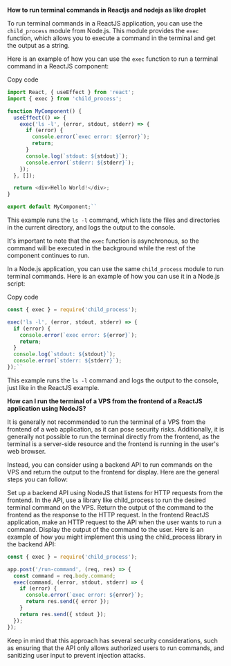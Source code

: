
**How to run terminal commands in Reactjs and nodejs as like droplet**

To run terminal commands in a ReactJS application, you can use the `child_process` module from Node.js. This module provides the `exec` function, which allows you to execute a command in the terminal and get the output as a string.

Here is an example of how you can use the `exec` function to run a terminal command in a ReactJS component:

Copy code

```js
import React, { useEffect } from 'react';
import { exec } from 'child_process';

function MyComponent() {
  useEffect(() => {
    exec('ls -l', (error, stdout, stderr) => {
      if (error) {
        console.error(`exec error: ${error}`);
        return;
      }
      console.log(`stdout: ${stdout}`);
      console.error(`stderr: ${stderr}`);
    });
  }, []);

  return <div>Hello World!</div>;
}

export default MyComponent;`` 
```
This example runs the `ls -l` command, which lists the files and directories in the current directory, and logs the output to the console.

It's important to note that the `exec` function is asynchronous, so the command will be executed in the background while the rest of the component continues to run.

In a Node.js application, you can use the same `child_process` module to run terminal commands. Here is an example of how you can use it in a Node.js script:

Copy code

```js
const { exec } = require('child_process');

exec('ls -l', (error, stdout, stderr) => {
  if (error) {
    console.error(`exec error: ${error}`);
    return;
  }
  console.log(`stdout: ${stdout}`);
  console.error(`stderr: ${stderr}`);
});`` 
```
This example runs the `ls -l` command and logs the output to the console, just like in the ReactJS example.



**How can I run the terminal of a VPS from the frontend of a ReactJS application using NodeJS?**

It is generally not recommended to run the terminal of a VPS from the frontend of a web application, as it can pose security risks. Additionally, it is generally not possible to run the terminal directly from the frontend, as the terminal is a server-side resource and the frontend is running in the user's web browser.

Instead, you can consider using a backend API to run commands on the VPS and return the output to the frontend for display. Here are the general steps you can follow:

Set up a backend API using NodeJS that listens for HTTP requests from the frontend.
In the API, use a library like child_process to run the desired terminal command on the VPS.
Return the output of the command to the frontend as the response to the HTTP request.
In the frontend ReactJS application, make an HTTP request to the API when the user wants to run a command.
Display the output of the command to the user.
Here is an example of how you might implement this using the child_process library in the backend API:

```js
const { exec } = require('child_process');

app.post('/run-command', (req, res) => {
  const command = req.body.command;
  exec(command, (error, stdout, stderr) => {
    if (error) {
      console.error(`exec error: ${error}`);
      return res.send({ error });
    }
    return res.send({ stdout });
  });
});
```
Keep in mind that this approach has several security considerations, such as ensuring that the API only allows authorized users to run commands, and sanitizing user input to prevent injection attacks.
